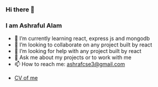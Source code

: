 ### Hi there 👋

<!--
**ashrafcse3/ashrafcse3** is a ✨ _special_ ✨ repository because its `README.md` (this file) appears on your GitHub profile.

Here are some ideas to get you started:

- 🔭 I’m currently working on ...
- 🌱 I’m currently learning react, express js and mongodb
- 👯 I’m looking to collaborate on any project built by react
- 🤔 I’m looking for help with any project built by react
- 💬 Ask me about my projects or to work with me
- 📫 How to reach me: ashrafcse3@gmail.com
- ⚡ Fun fact: ...
-->

### I am Ashraful Alam
- 🌱 I’m currently learning react, express js and mongodb
- 👯 I’m looking to collaborate on any project built by react
- 🤔 I’m looking for help with any project built by react
- 💬 Ask me about my projects or to work with me
- 📫 How to reach me: ashrafcse3@gmail.com

* [CV of me](https://github.com/ashrafcse3/ashrafcse3/blob/main/IT%20CV%20of%20Ashraful%20Alam%20v3.1.pdf)
